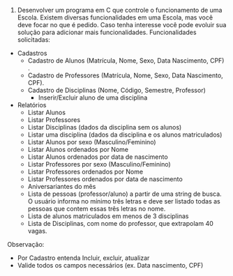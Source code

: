
1) Desenvolver um programa em C que controle o funcionamento de uma Escola. Existem diversas
funcionalidades em uma Escola, mas você deve focar no que é pedido. Caso tenha interesse você
pode evoluir sua solução para adicionar mais funcionalidades.
Funcionalidades solicitadas:

+ Cadastros
    + Cadastro de Alunos (Matrícula, Nome, Sexo, Data Nascimento, CPF) .
    + Cadastro de Professores (Matrícula, Nome, Sexo, Data Nascimento, CPF).
    + Cadastro de Disciplinas (Nome, Código, Semestre, Professor)
        + Inserir/Excluir aluno de uma disciplina
+ Relatórios
    + Listar Alunos
    + Listar Professores
    + Listar Disciplinas (dados da disciplina sem os alunos)
    + Listar uma disciplina (dados da disciplina e os alunos matriculados)
    + Listar Alunos por sexo (Masculino/Feminino)
    + Listar Alunos ordenados por Nome
    + Listar Alunos ordenados por data de nascimento
    + Listar Professores por sexo (Masculino/Feminino)
    + Listar Professores ordenados por Nome
    + Listar Professores ordenados por data de nascimento
    + Aniversariantes do mês
    + Lista de pessoas (professor/aluno) a partir de uma string de busca. O usuário informa no mínimo três letras e deve ser listado todas as pessoas que contem essas três letras no nome.
    + Lista de alunos matriculados em menos de 3 disciplinas
    + Lista de Disciplinas, com nome do professor, que extrapolam 40 vagas.

Observação:
+ Por Cadastro entenda Incluir, excluir, atualizar
+ Valide todos os campos necessários (ex. Data nascimento, CPF)
